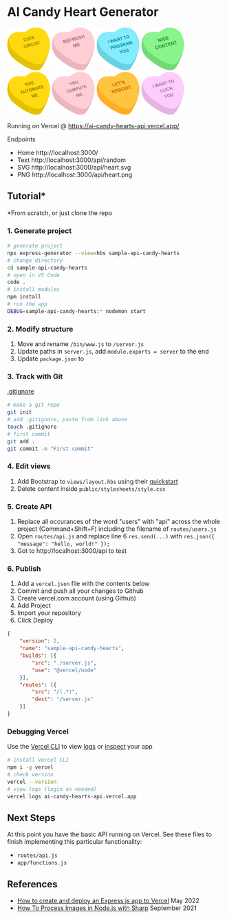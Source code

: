 
# AI Candy Heart Generator

<img src="public/assets/img/heart-3.png" width="100px"> <img src="public/assets/img/heart-1.png" width="100px"> <img src="public/assets/img/heart-4.png" width="100px"> <img src="public/assets/img/heart-2.png" width="100px"> <img src="public/assets/img/heart-5.png" width="100px"> <img src="public/assets/img/heart-11.png" width="100px"> <img src="public/assets/img/heart-8.png" width="100px"> <img src="public/assets/img/heart-6.png" width="100px"> 


Running on Vercel @ https://ai-candy-hearts-api.vercel.app/

Endpoints 
- Home http://localhost:3000/ 
- Text http://localhost:3000/api/random
- SVG http://localhost:3000/api/heart.svg
- PNG http://localhost:3000/api/heart.png




## Tutorial*

*From scratch, or just clone the repo

### 1. Generate project

```bash
# generate project
npx express-generator --view=hbs sample-api-candy-hearts
# change directory
cd sample-api-candy-hearts
# open in VS Code
code .
# install modules
npm install
# run the app
DEBUG=sample-api-candy-hearts:* nodemon start
```


### 2. Modify structure

1. Move and rename `/bin/www.js` to `/server.js`
1. Update paths in `server.js`, add `module.exports = server` to the end
1. Update `package.json` to 




### 3. Track with Git

[.gitignore](https://www.toptal.com/developers/gitignore/api/node,macos,windows)

```bash
# make a git repo
git init
# add .gitignore, paste from link above
touch .gitignore
# first commit
git add .
git commit -m "First commit"
```


### 4. Edit views

1. Add Bootstrap to `views/layout.hbs` using their [quickstart](https://getbootstrap.com/docs/5.3/getting-started/introduction/#quick-start)
1. Delete content inside `public/stylesheets/style.css`


### 5. Create API

1. Replace all occurances of the word "users" with "api" across the whole project (Command+Shift+F) including the filename of `routes/users.js`
1. Open `routes/api.js` and replace line 6 `res.send(...)` with `res.json({ "message": "hello, world!" });` 
1. Got to http://localhost:3000/api to test


### 6. Publish

1. Add a `vercel.json` file with the contents below
1. Commit and push all your changes to Github
1. Create vercel.com account (using Github)
1. Add Project
1. Import your repository
1. Click Deploy

```json
{
	"version": 2,
	"name": "sample-api-candy-hearts",
	"builds": [{
		"src": "./server.js",
		"use": "@vercel/node"
	}],
	"routes": [{
		"src": "/(.*)",
		"dest": "/server.js"
	}]
}
```

### Debugging Vercel

Use the [Vercel CLI](https://vercel.com/docs/cli) to view [logs](https://vercel.com/docs/cli/logs) or [inspect](https://vercel.com/docs/cli/inspect) your app

```bash
# install Vercel CLI 
npm i -g vercel
# check version
vercel --version
# view logs (login as needed)
vercel logs ai-candy-hearts-api.vercel.app
```


## Next Steps

At this point you have the basic API running on Vercel. See these files to finish implementing this particular functionality:

- `routes/api.js`
- `app/functions.js`


## References

- [How to create and deploy an Express.js app to Vercel](https://syntackle.live/blog/how-to-create-and-deploy-an-express-js-app-to-vercel-ljgvGrsCH7ioHsAxuw3G/) May 2022
- [How To Process Images in Node.js with Sharp](https://www.digitalocean.com/community/tutorials/how-to-process-images-in-node-js-with-sharp) September 2021
